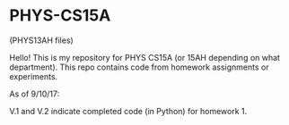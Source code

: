 # PHYS-CS15A
(PHYS13AH files)

Hello! This is my repository for PHYS CS15A (or 15AH depending on what department). This repo contains code from homework assignments or experiments. 

As of 9/10/17:

V.1 and V.2 indicate completed code (in Python) for homework 1. 
